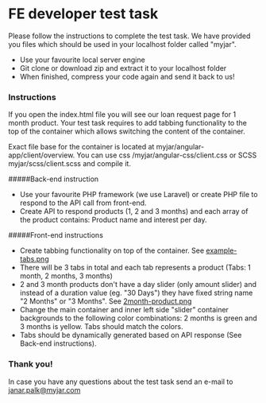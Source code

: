 # FE developer test task

Please follow the instructions to complete the test task. We have provided you files which should be used in your localhost folder called "myjar".

  - Use your favourite local server engine
  - Git clone or download zip and extract it to your localhost folder
  - When finished, compress your code again and send it back to us!

### Instructions

If you open the index.html file you will see our loan request page for 1 month product. Your test task requires to add tabbing functionality to the top of the container which allows switching the content of the container.

Exact file base for the container is located at myjar/angular-app/client/overview. You can use css /myjar/angular-css/client.css or SCSS myjar/scss/client.scss and compile it.

#####Back-end instruction

  - Use your favourite  PHP framework (we use Laravel) or create PHP file to respond to the API call from front-end. 
  - Create API to respond products (1, 2 and 3 months) and each array of the product contains: Product name and interest per day.

#####Front-end instructions

  - Create tabbing functionality on top of the container. See [example-tabs.png](https://github.com/chanar/myjar/blob/main/example-tabs.png)
  - There will be 3 tabs in total and each tab represents a product (Tabs: 1 month, 2 months, 3 months) 
  - 2 and 3 month products don't have a day slider (only amount slider) and instead of a duration value (eg. "30 Days") they have fixed string name "2 Months" or "3 Months". See [2month-product.png](https://github.com/chanar/myjar/blob/main/2month-product.png)
  - Change the main container and inner left side "slider" container backgrounds to the following color combinations: 2 months is green and 3 months is yellow. Tabs should match the colors.
  - Tabs should be dynamically generated based on API response (See Back-end instructions).

### Thank you!
In case you have any questions about the test task send an e-mail to janar.palk@myjar.com
